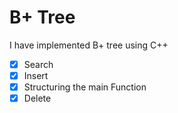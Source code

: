 # B+ Tree
I have implemented B+ tree using C++
 - [x] Search
 - [x] Insert
 - [x] Structuring the main Function
 - [x] Delete
